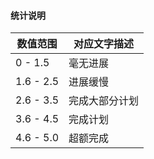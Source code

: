 #### 统计说明

| 数值范围  | 对应文字描述   |
| --------- | -------------- |
| 0 - 1.5   | 毫无进展       |
| 1.6 - 2.5 | 进展缓慢       |
| 2.6 - 3.5 | 完成大部分计划 |
| 3.6 - 4.5 | 完成计划       |
| 4.6 - 5.0 | 超额完成       |

